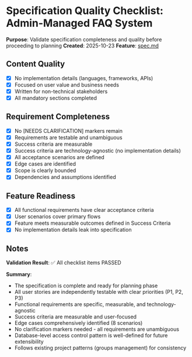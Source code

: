 # Specification Quality Checklist: Admin-Managed FAQ System

**Purpose**: Validate specification completeness and quality before proceeding to planning
**Created**: 2025-10-23
**Feature**: [spec.md](../spec.md)

## Content Quality

- [x] No implementation details (languages, frameworks, APIs)
- [x] Focused on user value and business needs
- [x] Written for non-technical stakeholders
- [x] All mandatory sections completed

## Requirement Completeness

- [x] No [NEEDS CLARIFICATION] markers remain
- [x] Requirements are testable and unambiguous
- [x] Success criteria are measurable
- [x] Success criteria are technology-agnostic (no implementation details)
- [x] All acceptance scenarios are defined
- [x] Edge cases are identified
- [x] Scope is clearly bounded
- [x] Dependencies and assumptions identified

## Feature Readiness

- [x] All functional requirements have clear acceptance criteria
- [x] User scenarios cover primary flows
- [x] Feature meets measurable outcomes defined in Success Criteria
- [x] No implementation details leak into specification

## Notes

**Validation Result**: ✅ All checklist items PASSED

**Summary**:
- The specification is complete and ready for planning phase
- All user stories are independently testable with clear priorities (P1, P2, P3)
- Functional requirements are specific, measurable, and technology-agnostic
- Success criteria are measurable and user-focused
- Edge cases comprehensively identified (8 scenarios)
- No clarification markers needed - all requirements are unambiguous
- Database-level access control pattern is well-defined for future extensibility
- Follows existing project patterns (groups management) for consistency
